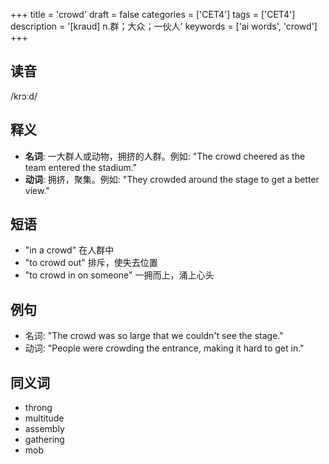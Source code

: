 +++
title = 'crowd'
draft = false
categories = ['CET4']
tags = ['CET4']
description = '[kraud] n.群；大众；一伙人'
keywords = ['ai words', 'crowd']
+++

## 读音
/krɔːd/

## 释义
- **名词**: 一大群人或动物，拥挤的人群。例如: "The crowd cheered as the team entered the stadium."
- **动词**: 拥挤，聚集。例如: "They crowded around the stage to get a better view."

## 短语
- "in a crowd" 在人群中
- "to crowd out" 排斥，使失去位置
- "to crowd in on someone" 一拥而上，涌上心头

## 例句
- 名词: "The crowd was so large that we couldn't see the stage."
- 动词: "People were crowding the entrance, making it hard to get in."

## 同义词
- throng
- multitude
- assembly
- gathering
- mob

